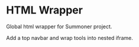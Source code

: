 # HTML Wrapper

Global html wrapper for Summoner project.

Add a top navbar and wrap tools into nested iframe.